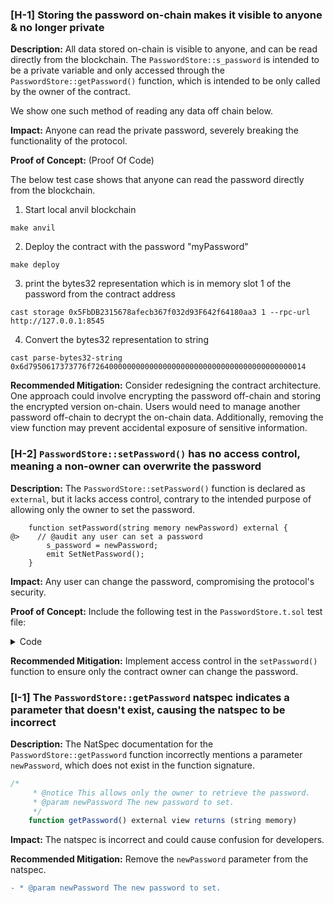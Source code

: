 ### [H-1] Storing the password on-chain makes it visible to anyone & no longer private

**Description:** All data stored on-chain is visible to anyone, and can be read directly from the blockchain. The `PasswordStore::s_password` is intended to be a private variable and only accessed through the `PasswordStore::getPassword()` function, which is intended to be only called by the owner of the contract.

We show one such method of reading any data off chain below.

**Impact:** Anyone can read the private password, severely breaking the functionality of the protocol.

**Proof of Concept:** (Proof Of Code)

The below test case shows that anyone can read the password directly from the blockchain.

1) Start local anvil blockchain

```shell
make anvil
```
2) Deploy the contract with the password "myPassword"

```shell
make deploy
```
3) print the bytes32 representation which is in memory slot 1 of the password from the contract address
```shell
cast storage 0x5FbDB2315678afecb367f032d93F642f64180aa3 1 --rpc-url http://127.0.0.1:8545
```
4) Convert the bytes32 representation to string
```shell
cast parse-bytes32-string 0x6d7950617373776f726400000000000000000000000000000000000000000014
```


**Recommended Mitigation:** 
 Consider redesigning the contract architecture. One approach could involve encrypting the password off-chain and storing the encrypted version on-chain. Users would need to manage another password off-chain to decrypt the on-chain data. Additionally, removing the view function may prevent accidental exposure of sensitive information.

### [H-2] `PasswordStore::setPassword()` has no access control, meaning a non-owner can overwrite the password

**Description:** The `PasswordStore::setPassword()` function is declared as `external`, but it lacks access control, contrary to the intended purpose of allowing only the owner to set the password.

```solidity
    function setPassword(string memory newPassword) external {
@>    // @audit any user can set a password
        s_password = newPassword;
        emit SetNetPassword();
    }
```

**Impact:** Any user can change the password, compromising the protocol's security.

**Proof of Concept:** Include the following test in the `PasswordStore.t.sol` test file:
<details>
<summary>Code</summary>

```solidity
    function test_anyone_can_set_password(address randomAddress) public {
        vm.assume(owner != randomAddress);
        vm.prank(randomAddress);
        string memory expectedPassword = "myNewPassword";
        passwordStore.setPassword(expectedPassword);

        vm.prank(owner);
        string memory actualPassword = passwordStore.getPassword();
        assertEq(actualPassword, expectedPassword);
    }
```

</details>

**Recommended Mitigation:** Implement access control in the `setPassword()` function to ensure only the contract owner can change the password.

### [I-1] The `PasswordStore::getPassword` natspec indicates a parameter that doesn't exist, causing the natspec to be incorrect

**Description:** The NatSpec documentation for the `PasswordStore::getPassword` function incorrectly mentions a parameter `newPassword`, which does not exist in the function signature.
```javascript
/*
     * @notice This allows only the owner to retrieve the password.
     * @param newPassword The new password to set.
     */
    function getPassword() external view returns (string memory) 
```

**Impact:** The natspec is incorrect and could cause confusion for developers.

**Recommended Mitigation:** Remove the `newPassword` parameter from the natspec.

```diff
- * @param newPassword The new password to set.
```